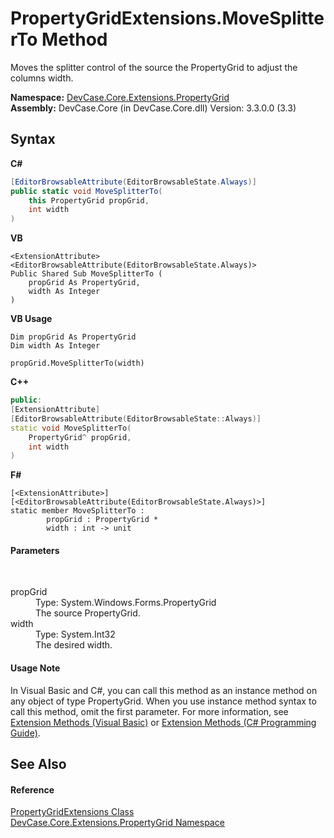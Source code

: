 # PropertyGridExtensions.MoveSplitterTo Method 
 

Moves the splitter control of the source the PropertyGrid to adjust the columns width.

**Namespace:**&nbsp;<a href="N_DevCase_Core_Extensions_PropertyGrid">DevCase.Core.Extensions.PropertyGrid</a><br />**Assembly:**&nbsp;DevCase.Core (in DevCase.Core.dll) Version: 3.3.0.0 (3.3)

## Syntax

**C#**<br />
``` C#
[EditorBrowsableAttribute(EditorBrowsableState.Always)]
public static void MoveSplitterTo(
	this PropertyGrid propGrid,
	int width
)
```

**VB**<br />
``` VB
<ExtensionAttribute>
<EditorBrowsableAttribute(EditorBrowsableState.Always)>
Public Shared Sub MoveSplitterTo ( 
	propGrid As PropertyGrid,
	width As Integer
)
```

**VB Usage**<br />
``` VB Usage
Dim propGrid As PropertyGrid
Dim width As Integer

propGrid.MoveSplitterTo(width)
```

**C++**<br />
``` C++
public:
[ExtensionAttribute]
[EditorBrowsableAttribute(EditorBrowsableState::Always)]
static void MoveSplitterTo(
	PropertyGrid^ propGrid, 
	int width
)
```

**F#**<br />
``` F#
[<ExtensionAttribute>]
[<EditorBrowsableAttribute(EditorBrowsableState.Always)>]
static member MoveSplitterTo : 
        propGrid : PropertyGrid * 
        width : int -> unit 

```


#### Parameters
&nbsp;<dl><dt>propGrid</dt><dd>Type: System.Windows.Forms.PropertyGrid<br />The source PropertyGrid.</dd><dt>width</dt><dd>Type: System.Int32<br />The desired width.</dd></dl>

#### Usage Note
In Visual Basic and C#, you can call this method as an instance method on any object of type PropertyGrid. When you use instance method syntax to call this method, omit the first parameter. For more information, see <a href="https://docs.microsoft.com/dotnet/visual-basic/programming-guide/language-features/procedures/extension-methods">Extension Methods (Visual Basic)</a> or <a href="https://docs.microsoft.com/dotnet/csharp/programming-guide/classes-and-structs/extension-methods">Extension Methods (C# Programming Guide)</a>.

## See Also


#### Reference
<a href="T_DevCase_Core_Extensions_PropertyGrid_PropertyGridExtensions">PropertyGridExtensions Class</a><br /><a href="N_DevCase_Core_Extensions_PropertyGrid">DevCase.Core.Extensions.PropertyGrid Namespace</a><br />